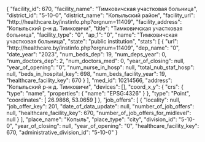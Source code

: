 {
    "facility_id": 670,
    "facility_name": "Тимковичская участковая больница",
    "district_id": "5-10-0",
    "district_name": "Копыльский район",
    "facility_url": "http:\/\/healthcare.by\/instinfo.php?orgnum=11409",
    "facility_address": "Копыльский р-н д. Тимковичи",
    "title": "Тимковичская участковая больница",
    "facility_type": "0",
    "ap_1": "0",
    "name": "Тимковичская участковая больница",
    "state": "public institution",
    "stats": [
        {
            "url": "http:\/\/healthcare.by\/instinfo.php?orgnum=11409",
            "dep_name": "0",
            "date_year": "2023",
            "num_beds_dep": 19,
            "num_deps_year": 0,
            "num_doctors_dep": 2,
            "num_doctors_med": 0,
            "year_of_closing": null,
            "year_of_opening": "0",
            "num_nurse_in_hosp": null,
            "total_nub_staf_hosp": null,
            "beds_in_hospital_key": 698,
            "num_beds_facility_year": 19,
            "healthcare_facility_key": 670
        }
    ],
    "med_id": 10214566,
    "address": "Копыльский р-н д. Тимковичи",
    "devices": [],
    "coord_x_y": {
        "crs": {
            "type": "name",
            "properties": {
                "name": "EPSG:4326"
            }
        },
        "type": "Point",
        "coordinates": [
            26.9866,
            53.0659
        ]
    },
    "job_offers": [
        {
            "locality": null,
            "job_offer_key": 201,
            "date_of_data_update": null,
            "number_of_job_offers": null,
            "healthcare_facility_key": 670,
            "number_of_job_offers_for_midlevel": null
        }
    ],
    "place_name": "Копыль",
    "place_type": "city",
    "division_id": "5-10-0",
    "year_of_closing": null,
    "year_of_opening": "0",
    "healthcare_facility_key": 670,
    "administrative_division_id": "5-10-0"
}